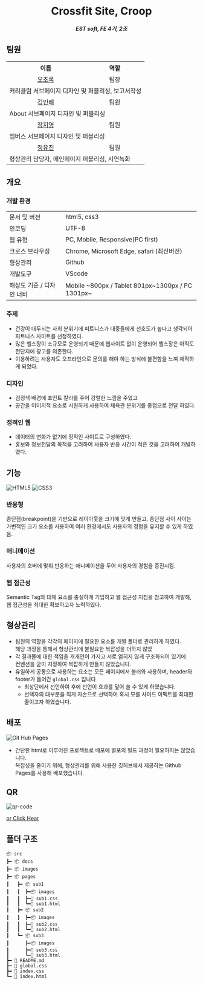 <p align="center">
  <h1 align="center">Crossfit Site, Croop</h1>
</p>

<b><i><p align="center">EST soft, FE 4기, 2조</p></i></b>


## 팀원 

<table>
  <tr>
    <th>이름</th>
    <th>역할</th>
  </tr>
  <tr>
    <td align="center"><a href="https://github.com/choroc">오초록</a></td>
    <td align="center">팀장</td>
  </tr>
  <tr>
    <td colspan="2">
    커리큘럼 서브페이지 디자인 및 퍼블리싱, 보고서작성
    </td>
  </tr>
  <tr>
    <td align="center"><a href="https://github.com/kib09">김인배</a></td>
    <td align="center">팀원</td>
  </tr>
  <tr>
    <td colspan="2">
    About 서브페이지 디자인 및 퍼블리싱
    </td>
  </tr>
  <tr>
    <td align="center"><a href="https://github.com/zeeeeeee0">장지영</a></td>
    <td align="center">팀원</td>
  </tr>
  <tr>
    <td colspan="2">
    멤버스 서브페이지 디자인 및 퍼블리싱
    </td>
  </tr>
  <tr>
    <td align="center"><a href="https://github.com/jadewisemann">정유진</a></td>
    <td align="center">팀원</td>
  </tr>
  <tr>
    <td colspan="2">
      형상관리 담당자, 메인페이지 퍼블리싱, 시연녹화
    </td>
  </tr>

</table>

## 개요

### 개발 환경
<table>
  <tbody>
    <tr>
      <td >문서 및 버전</td>
      <td >html5, css3</td>
    </tr>
    <tr>
      <td >인코딩</td>
      <td >UTF-8</td>
    </tr>
    <tr>
      <td >웹 유형</td>
      <td >PC, Mobile, Responsive(PC first)</td>
    </tr>
    <tr>
      <td >크로스 브라우징</td>
      <td >Chrome, Microsoft Edge, safari (최신버전)</td>
    </tr>
    <tr>
      <td >형상관리</td>
      <td >Github</td>
    </tr>
    <tr>
      <td >개발도구</td>
      <td >VScode</td>
    </tr>
    <tr>
      <td >해상도 기준 / 디자인 너비</td>
      <td >Mobile ~800px / Tablet 801px~1300px / PC 1301px~</td>
    </tr>
  </tbody>
</table>


### 주제 
  
- 건강이 대두되는 사회 분위기에 피트니스가 대중들에게 선호도가 높다고 생각되어  피트니스 사이트를 선정하였다.
- 많은 헬스장이 소규모로 운영되기 때문에 웹사이트 없이 운영되어  헬스장은 아직도 전단지에 광고를 의존한다.
- 이용하려는 사용자도 오프라인으로 문의를 해야 하는 방식에 불편함을 느껴 제작하게 되었다.

### 디자인 

- 검정색 배경에 포인트 칼라를 주어 강렬한 느낌을 주었고  
- 공간을 이미지적 요소로 시원하게 사용하여 체육관 분위기를 중점으로 전달 하였다.

### 정적인 웹

- 데이터의 변화가 없기에 정적인 사이트로 구성하였다.
- 홍보와 정보전달의 목적을 고려하여 사용자 반응 시간이 적은 것을 고려하여 개발하였다.

## 기능

![HTML5](https://img.shields.io/badge/html5-%23E34F26.svg?style=for-the-badge&logo=html5&logoColor=white) ![CSS3](https://img.shields.io/badge/css3-%231572B6.svg?style=for-the-badge&logo=css3&logoColor=white)
 

### 반응형

종단점(breakpoint)을 기반으로 레이아웃을 크기에 맞게 만들고, 종단점 사이 사이는 가변적인 크기 요소를 사용하여 여러 환경에서도 사용자의 경험을 유지할 수 있게 하였음.

### 애니메이션

사용자의 호버에 맞춰 반응하는 애니메이션을 두어 사용자의 경험을 증진시킴.

### 웹 접근성

Semantic Tag와 대체 요소를 충실하게 기입하고 웹 접근성 지침을 참고하여 개발해, 웹 접근성을 최대한 확보하고자 노력하였다.

## 형상관리

- 팀원의 역할을 각각의 페이지에 필요한 요소를 개별 폴더로 관리하게 하였다.
  <br>해당 과정을 통해서 형상관리에 불필요한 복잡성을 더하지 않았
- 각 결과물에 대한 책임을 개개인이 가지고 서로 얽히지 않게 구조화되어 있기에
  <br>컨벤션을 굳이 지정하여 복잡하게 만들지 않았습니다.
- 유일하게 공통으로 사용하는 요소는 모든 페이지에서 불러와 사용하며, header와 footer가 들어간 `global.css` 입니다 
  - 최상단에서 선언하여 후에 선언이 효과를 덮어 쓸 수 있게 하였습니다.
  - 선택자의 대부분을 직게 자손으로 선택하여 혹시 모를 사이드 이펙트를 최대한 줄이고자 하였습니다.
    
## 배포

<img alt="Git Hub Pages" src ="https://img.shields.io/badge/GithubPages-222222.svg?&style=for-the-badge&logo=&logoColor=white"/> 

- 간단한 html로 이루어진 프로젝트로 배포에 별포의 빌드 과정이 필요하지는 않았습니다.<br>복잡성을 줄이기 위해, 형상관리를 위해 사용한 깃허브에서 제공하는 Github Pages를 사용해 배포했습니다.

## QR

![qr-code](/docs/qr.svg)

[or Click Hear](https://m.site.naver.com/1zvDY)


## 폴더 구조

```
📦 src
┣━ 📦 docs
┣━ 📦 images
┣━ 📦 pages
┃   ┣━ 📦 sub1
┃   ┃  ┣━📦 images
┃   ┃  ┣━📜 sub1.css
┃   ┃  ┗━📜 sub1.html
┃   ┣━ 📦 sub2
┃   ┃  ┣━📦 images
┃   ┃  ┣━📜 sub2.css
┃   ┃  ┗━📜 sub2.html
┃   ┗━ 📦 sub3
┃      ┣━📦 images
┃      ┣━📜 sub3.css
┃      ┗━📜 sub3.html
┣━ 📜 README.md
┣━ 📜 global.css
┣━ 📜 index.css
┗━ 📜 index.html
```